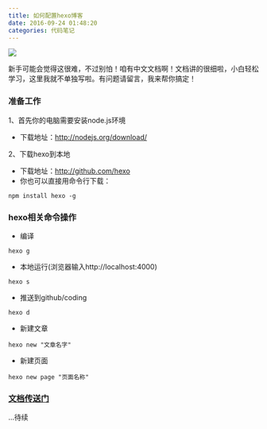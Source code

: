 ```yaml
---
title: 如何配置hexo博客
date: 2016-09-24 01:48:20
categories: 代码笔记
---
```

![](http://ww4.sinaimg.cn/mw690/00674Nvvgw1f841pk4fltj31gh0p4455.jpg)
<dt>新手可能会觉得这很难，不过别怕！咱有中文文档啊！文档讲的很细啦，小白轻松学习，这里我就不单独写啦。有问题请留言，我来帮你搞定！</dt>
<!-- more -->

### 准备工作
1、首先你的电脑需要安装node.js环境
- 下载地址：http://nodejs.org/download/

2、下载hexo到本地
- 下载地址：http://github.com/hexo
- 你也可以直接用命令行下载：
```
npm install hexo -g
```

### hexo相关命令操作

- 编译

```
hexo g
```
- 本地运行(浏览器输入http://localhost:4000)

```
hexo s
```
- 推送到github/coding

```
hexo d
```
- 新建文章

```
hexo new "文章名字"
```
- 新建页面

```
hexo new page "页面名称"
```


<h3><a href="http://theme-next.iissnan.com/theme-settings.html">文档传送门</a></h3>
...待续
